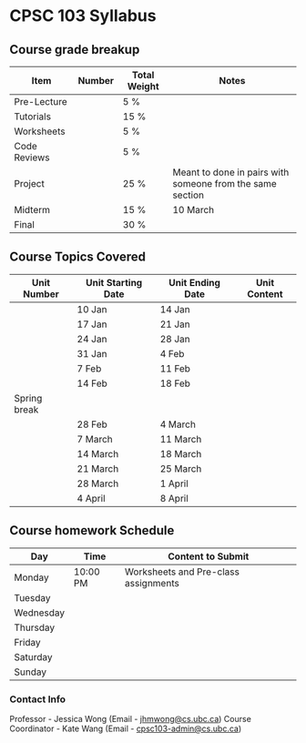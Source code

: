 # CPSC 103 Syllabus

## Course grade breakup

| Item         | Number | Total Weight | Notes                                                     |
| ------------ | ------ | ------------ | --------------------------------------------------------- |
| Pre-Lecture  |        | 5 %          |                                                           |
| Tutorials    |        | 15 %         |                                                           |
| Worksheets   |        | 5 %          |                                                           |
| Code Reviews |        | 5 %          |                                                           |
| Project      |        | 25 %         | Meant to done in pairs with someone from the same section |
| Midterm      |        | 15 %         | 10 March                                                  |
| Final        |        | 30 %         |                                                           |


## Course Topics Covered

| Unit Number  | Unit Starting Date | Unit Ending Date | Unit Content |
| ------------ | ------------------ | ---------------- | ------------ |
|              | 10 Jan             | 14 Jan           |              |
|              | 17 Jan             | 21 Jan           |              |
|              | 24 Jan             | 28 Jan           |              |
|              | 31 Jan             | 4 Feb            |              |
|              | 7 Feb              | 11 Feb           |              |
|              | 14 Feb             | 18 Feb           |              |
| Spring break |                    |                  |              |
|              | 28 Feb             | 4 March          |              |
|              | 7 March            | 11 March         |              |
|              | 14 March           | 18 March         |              |
|              | 21 March           | 25 March         |              |
|              | 28 March           | 1 April          |              |
|              | 4 April            | 8 April          |              |




## Course homework Schedule
| Day       | Time     | Content to Submit                    |
| --------- | -------- | ------------------------------------ |
| Monday    | 10:00 PM | Worksheets and Pre-class assignments |
| Tuesday   |          |                                      |
| Wednesday |          |                                      |
| Thursday  |          |                                      |
| Friday    |          |                                      |
| Saturday  |          |                                      |
| Sunday    |          |                                      |


### Contact Info

Professor - Jessica Wong (Email - jhmwong@cs.ubc.ca)
Course Coordinator - Kate Wang (Email - cpsc103-admin@cs.ubc.ca)


